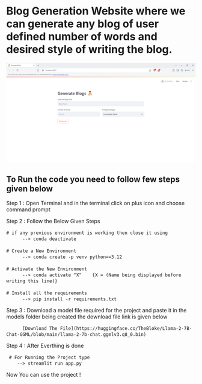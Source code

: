 # Blog Generation Website where we can generate any blog of user defined number of words and desired style of writing the blog.

<img src="images/Blog.png" alt="Blog" width="800"/>

## To Run the code you need to follow few steps given below

Step 1 : Open Terminal and in the terminal click on plus icon and choose command prompt

Step 2 : Follow the Below Given Steps 

    # if any previous environment is working then close it using 
          --> conda deactivate
          
    # Create a New Environment
          --> conda create -p venv python==3.12
          
    # Activate the New Environment
          --> conda activate "X"    {X = (Name being displayed before writing this line)}
          
    # Install all the requirements 
          --> pip install -r requirements.txt

Step 3 :  Download a model file required for the project and paste it in the models folder being created the download file link is given below 

          [Download The File](https://huggingface.co/TheBloke/Llama-2-7B-Chat-GGML/blob/main/llama-2-7b-chat.ggmlv3.q8_0.bin)


Step 4 : After Everthing is done 

     # For Running the Project type 
        --> streamlit run app.py

Now You can use the project !
